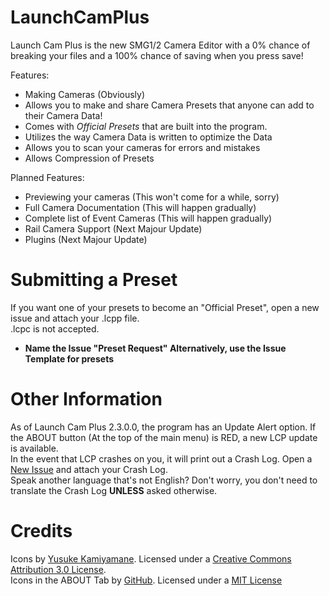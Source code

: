 # LaunchCamPlus
Launch Cam Plus is the new SMG1/2 Camera Editor with a 0% chance of breaking your files and a 100% chance of saving when you press save!

Features:
- Making Cameras (Obviously)
- Allows you to make and share Camera Presets that anyone can add to their Camera Data!
- Comes with *Official Presets* that are built into the program.
- Utilizes the way Camera Data is written to optimize the Data
- Allows you to scan your cameras for errors and mistakes
- Allows Compression of Presets

Planned Features:
- Previewing your cameras (This won't come for a while, sorry)
- Full Camera Documentation (This will happen gradually)
- Complete list of Event Cameras (This will happen gradually)
- Rail Camera Support (Next Majour Update)
- Plugins (Next Majour Update)

# Submitting a Preset
If you want one of your presets to become an "Official Preset", open a new issue and attach your .lcpp file.<br>
.lcpc is not accepted.
- **Name the Issue "Preset Request" Alternatively, use the Issue Template for presets**

# Other Information
As of Launch Cam Plus 2.3.0.0, the program has an Update Alert option. If the ABOUT button (At the top of the main menu) is RED, a new LCP update is available.<br>
In the event that LCP crashes on you, it will print out a Crash Log. Open a [New Issue](https://github.com/SuperHackio/LaunchCamPlus/issues) and attach your Crash Log.<br>
Speak another language that's not English? Don't worry, you don't need to translate the Crash Log **UNLESS** asked otherwise.

# Credits
Icons by [Yusuke Kamiyamane](https://p.yusukekamiyamane.com/). Licensed under a [Creative Commons Attribution 3.0 License](https://creativecommons.org/licenses/by/3.0/).<br>
Icons in the ABOUT Tab by [GitHub](https://octicons.github.com/). Licensed under a [MIT License](https://github.com/primer/octicons/blob/master/LICENSE)
